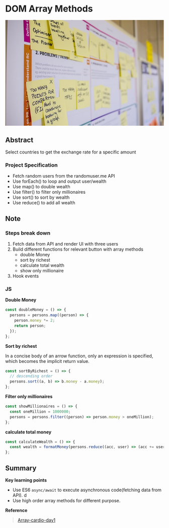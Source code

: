 # DOM Array Methods

![image](../assets/image/dom-array-methods.jpg)

## Abstract

Select countries to get the exchange rate for a specific amount

### Project Specification

- Fetch random users from the randomuser.me API
- Use forEach() to loop and output user/wealth
- Use map() to double wealth
- Use filter() to filter only millionaires
- Use sort() to sort by wealth
- Use reduce() to add all wealth

## Note

### Steps break down

1. Fetch data from API and render UI with three users
2. Build different functions for relevant button with array methods
   - double Money
   - sort by richest
   - calculate total wealth
   - show only millionaire
3. Hook events

### JS

**Double Money**

```js
const doubleMoney = () => {
  persons = persons.map((person) => {
    person.money *= 2;
    return person;
  });
};
```

**Sort by richest**

In a concise body of an arrow function, only an expression is specified, which becomes the implicit return value.

```js
const sortByRichest = () => {
  // descending order
  persons.sort((a, b) => b.money - a.money);
};
```

**Filter only millionaires**

```js
const showMillionaires = () => {
  const oneMillion = 1000000;
  persons = persons.filter((person) => person.money > oneMillion);
};
```

**calculate total money**

```js
const calculateWealth = () => {
  const wealth = formatMoney(persons.reduce((acc, user) => (acc += user.money), 0));
};
```

## Summary

**Key learning points**

- Use ES6 `async/await` to execute asynchronous code(fetching data from API).
  d
- Use high order array methods for different purpose.

**Reference**

> [Array-cardio-day1](https://github.com/moonydog12/JavaScript-Armory/tree/main/Array-Cardio-Day1)
